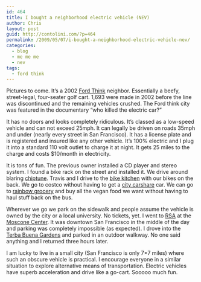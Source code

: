 ```yaml
---
id: 464
title: I bought a neighborhood electric vehicle (NEV)
author: Chris
layout: post
guid: http://contolini.com/?p=464
permalink: /2009/05/07/i-bought-a-neighborhood-electric-vehicle-nev/
categories:
  - blog
  - me me me
  - nev
tags:
  - ford think
---
```

Pictures to come. It&#8217;s a 2002 [Ford Think][1] neighbor. Essentially a beefy, street-legal, four-seater golf cart. 1,693 were made in 2002 before the line was discontinued and the remaining vehicles crushed. The Ford think city was featured in the documentary &#8220;who killed the electric car?&#8221;

It has no doors and looks completely ridiculous. It&#8217;s classed as a low-speed vehicle and can not exceed 25mph. It can legally be driven on roads 35mph and under (nearly every street in San Francisco). It has a license plate and is registered and insured like any other vehicle. It&#8217;s 100% electric and I plug it into a standard 110 volt outlet to charge it at night. It gets 25 miles to the charge and costs $10/month in electricity.

It is tons of fun. The previous owner installed a CD player and stereo system. I found a bike rack on the street and installed it. We drive around blaring [chiptune][2]. Travis and I drive to the [bike kitchen][3] with our bikes on the back. We go to costco without having to get a [city carshare][4] car. We can go to [rainbow grocery][5] and buy all the vegan food we want without having to haul stuff back on the bus.

Wherever we go we park on the sidewalk and people assume the vehicle is owned by the city or a local university. No tickets, yet. I went to [RSA][6] at the [Moscone Center][7]. It was downtown San Francisco in the middle of the day and parking was completely impossible (as expected). I drove into the [Terba Buena Gardens][8] and parked in an outdoor walkway. No one said anything and I returned three hours later.

I am lucky to live in a small city (San Francisco is only 7&#215;7 miles) where such an obscure vehicle is practical. I encourage everyone in a similar situation to explore alternative means of transportation. Electric vehicles have superb acceleration and drive like a go-cart. Sooooo much fun.

 [1]: http://en.wikipedia.org/wiki/ford_think "wikipedia article about ford thinks"
 [2]: http://en.wikipedia.org/wiki/chiptune "chiptune wikipedia article"
 [3]: http://www.bikekitchen.org/
 [4]: http://www.citycarshare.org/ "city carshare car sharing program"
 [5]: http://www.rainbowgrocery.org/ "awesome grocery store"
 [6]: http://www.rsaconference.com/2009/us/ "rsa security conference"
 [7]: http://www.moscone.com "San Francisco's convention center in downtown"
 [8]: http://www.yerbabuenagardens.com/ "small, outdoor park in downtown san francisco"